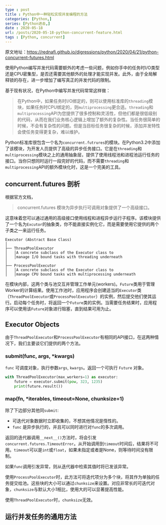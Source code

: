 ```yaml
---
type : post
title : Python中一种轻松实现并发编程的方法 
categories: [Python,] 
series: [Python进击,]
date : 2020-05-18
url: /posts/2020-05-18-python-concurrent-feature.html 
tags : [Python, concurrent]
---
```


原文地址：https://rednafi.github.io/digressions/python/2020/04/21/python-concurrent-futures.html


使用Python编写并发代码需要额外的考虑一些问题，例如你手中的任务时I/O类型还是CPU密集型，是否还需要其他额外的处理才能实现并发。此外，由于全局解释锁的存在，进一步增加了编写真正的并发代码的限制。

基于现有状况，在Python中编写并发代码常常这样做：

>在Python中，如果任务时I/O绑定的，则可以使用标准库的`threading`模块，如果任务时CPU绑定的，则`multiprocessing`更合适。`threading`和`multiprocessing`API为您提供了很多控制和灵活性，但他们都是很低级别的代码，从而在我们业务核心逻辑上增加了额外的复杂性。当任务很简单的时候，不会有复杂性的问题。但是当目标任务很复杂的时候，添加并发特性会使任务变得更复杂，难以维护。

Python标准库很包含一个名为`concurrent.futrures`的模块。在Python3.2中添加了该模块，为开发人员提供了高级的异步任务接口。它是在`threading`和`multiprocessing`模块之上的通用抽象层，提供了使用线程池和进程池运行任务的接口。当你只想同时运行一段完好的代码，而不需要`threading`和`multiprocessing`API的额外模块化时，这是一个完美的工具。

## concurrent.futures 剖析

根据官方文档，

> concurrent.futures 模块为异步执行可调用对象提供了一个高级接口。

这意味着您可以通过通用的高级接口使用线程和进程异步运行子程序。该模块提供了一个名为`Excutor`的抽象类，你不能直接实例化它，而是需要使用它提供的两个子类之一来运行任务。

```
Executor (Abstract Base Class)
│
├── ThreadPoolExecutor
│   │A concrete subclass of the Executor class to
│   │manage I/O bound tasks with threading underneath
│
├── ProcessPoolExecutor
│   │A concrete subclass of the Executor class to
│   │manage CPU bound tasks with multiprocessing underneath
```

在模块内部，这两个类与池交互并管理工作单元(workers)。`Future`类用于管理Worker的计算结果。使用工作池时，应用程序会创建适当的`Executor`类（`ThreadPoolExecutor`或`ProcessPoolExecutor`）的实例，然后提交他们使其运行。启动每个任务时，将返回一个`Future`类的实例。当需要任务结果时，应用程序可以使用该`Future`对象进行阻塞，直到结果可用为止。

## Executor Objects 

由于`ThreadPoolExecutor`和`ProcessPoolExecutor`有相同的API接口，在这两种情况下，我们主要谈它们提供的两个方法。


### submit(func, args, *kwargs)

`func` 可调度对象，执行参数`args`, `kwargs`。返回一个可执行 `Future` 对象。

```python
with ThreadPoolExecutor(max_workers=1) as executor:
    future = executor.submit(pow, 323, 1235)
    print(future.result())
```
 
### map(fn, *iterables, timeout=None, chunksize=1)

除了下边部分其他同`submit`:

- 可迭代对象数据时立即收集的，不想其他情况是惰性的。
- `func` 是异步执行的，并且可以同时进行对`func`的多次调用。

返回的迭代器调用`__next__()`方法时，将会引发`concurrent.futures.TimeoutError`。从开始调用到`timeout`时间后，结果将不可用。`timeout`可以是`int`或`float`，如果未指定或者是None，则等待时间没有限制。

如果`func`调用引发异常，则从迭代器中检索其值时将已发该异常。

使用`ProcessPoolExecutor`时，此方法可将迭代项分为多个块，将其作为单独的任务提交给池。这些块的大小可以通过`chunksize`来设置。对应非常长的可迭代对象，`chunksize`与默认大小1相比，使用大的可以显著提高性能。

使用`ThreadPoolExecutor`时，`chunksize`无效。


## 运行并发任务的通用方法

